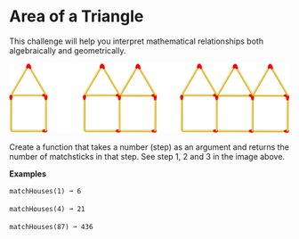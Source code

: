 # Area of a Triangle

This challenge will help you interpret mathematical relationships both algebraically and geometrically.

![alt text](image.png)

Create a function that takes a number (step) as an argument and returns the number of matchsticks in that step. See step 1, 2 and 3 in the image above.

**Examples**

```
matchHouses(1) ➞ 6

matchHouses(4) ➞ 21

matchHouses(87) ➞ 436
```